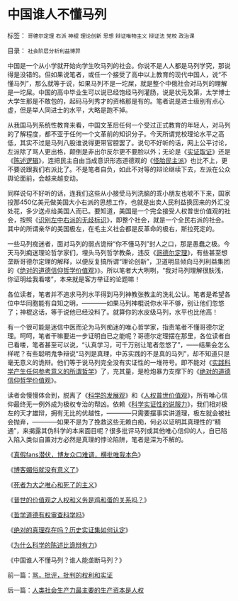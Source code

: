 # 中国谁人不懂马列

标签： `哥德尔定理` `右派` `神棍` `理论创新` `思想` `辩证唯物主义` `辩证法` `党校` `政治课` 

目录： `社会阶层分析利益博羿`

中国是一个从小学就开始向学生吹马列的社会。你说不是人人都是马列学究，那说得是没错的。但如果说笔者，或任一个接受了高中以上教育的现代中国人，说“不懂马列”，那么就等于说，如果马列不是一坨屎，就是整个中俄社会对马列的理解是一坨屎。中国的高中毕业生可以说已经饱经马列灌肠，说是状元及第，太学博士大学生那是不敢包的，起码马列秀才的资格那是有的。笔者说是进士级别有点心虚，但是举人同进士的水平，大略是跑不掉。

从我国马列系统性教育来看，中国文革后任何一个受过正式教育的年轻人，对马列的了解程度，都不亚于任何一个文革前的知识分子。今天所谓党校理论水平之高低，其实不过是马列八股谁说得更带官腔罢了。说句不好听的话，网上公平讨论，左派除了骂人更出格，颠倒是非出尔反尔更不要脸以外；无论是《[实证取证](../../../2009/7/4/绝对的真理存在吗？历史实证集如何认定.md)》还是《[陈述逻辑](../../../2009/7/5/为什么科学陈述比哲学断言诡辩有说服力.md)》，连把民主自由当成意识形态道德观的《[怪胎民主派](http://hi.baidu.com/darthchn/blog/item/5466a49449f3f7007bf48097.html)》也比不上，更不要说跟我们右派比了。不是笔者自负，如此不对等的辩论继续下去，左派在公众舆论面前，会越来越变动。

同样说句不好听的话，连我们这些从小接受马列洗脑的乖小朋友也唬不下来，国家投那450亿美元做美国大小右派的思想工作，也就是出卖人民利益换回来的外汇没处花，多少送点给美国人而已。要知道，美国是一个完全接受人权普世价值观的社会，按照《[识别左中右派的无歧标识](http://blog.sina.com.cn/s/blog_5563a64d0100ccx7.html)》，即整个社会，就是一个全民右派的社会。其中的所谓亲华的美国极左，在毛主义社会都是反革命的极右，斯拉死定的。

一些马列痴迷者，面对马列的弱点诡辩“你不懂马列”封人之口，那是愚蠢之极。今天马列痴迷理论哲学家们，埋头马列哲学教条，违反《[哥德尔定理](../../../2009/6/6/哥德尔悖论定理，唯心哲学的恶梦.md)》，有些甚至想垄断哥德尔定理的解释，以便反复搞所谓“理论创新”，卫道明显倾向马列利益集团的《[绝对的道德信仰哲学价值观](../../../2009/3/11/信仰，个人世界观的基础断言；不是绝对的道德标准.md)》》。所以笔者大大咧咧，“我对马列理解很肤浅，你证明给我看喽”，本来就是客方举证的论题嘛！

各位读者，笔者并不追求马列水平得到马列神教张教主的洗礼公认。笔者是希望各位中华同胞能有自知之明，————如果马列神棍说你水平不够，别让他们忽悠了；神棍这话，等于说他已经没料了。就算你的水皮级马列，水平也比他高！



有一个很可能是迷信中医而沦为马列痴迷的唯心哲学家，指责笔者不懂哥德尔定理。呵呵，笔者干嘛要进一步证明自已之能呢？哥德尔定理摆在那里，各位读者自已看喽，笔者甚至可以说，“认真学习，可千万别让笔者忽悠了”，——结果会怎么样呢？有些聪明鬼争辩说“马列是真理，中苏实践的不是真的马列”，却不知道只是毫无意义的诡辩。他们等于说马列完全没有实证性的一堆符号。即不能对《[实践科学产生任何参考意义的所谓哲学](../../../2009/6/19/科学实证性排斥任何哲学诡辩.md)》了，充其量，是枪炮暴力支撑下的《[绝对的道德信仰哲学价值观](../../../2009/3/11/信仰，个人世界观的基础断言；不是绝对的道德标准.md)》。

读者会慢慢体会到，脱离了《[科学的发展观](http://blog.sina.com.cn/s/blog_5563a64d0100d0v2.html)》和《[人权普世价值观](../../../2009/6/14/人权普世价值观是自由信仰的前提条件.md)》，所有唯心信仰最终无一例外成为极权专治的帮凶。依赖《[科学实证性的说服力](../../../2009/7/5/为什么科学陈述比哲学断言诡辩有说服力.md)》，我们相对极左的天才雄辩，拥有无比的优越性，————只需要摆事实讲道理，极左就会被社会抛弃，————如果不是为了挽救这些无赖白痴，何必以证明其真理性的“精通”，来揭露其伪科学的本来面目呢？很多批评马列或其他唯心信仰的人，自已陷入陷入类似自置对方必然是真理的悖论陷阱，笔者是深为不解的。

《[真假fans潜伏，博友众口难调，横批唯我本色](../../../2009/6/29/真假潜伏,众fans难调，唯我本色.md)》

《[博客媚俗就没有意义了](../../../2009/6/30/博客媚俗丧失独立观点就没有价值了.md)》

《[死者为大之唯心和死了的主义](../../../2009/7/1/死者为大之唯心和死了的主义.md)》

《[普世的价值观之人权和义务是鸡和蛋的关系吗？](../../../2009/7/2/人权义务是鸡和蛋的关系吗？.md)》

《[哲学道德有权审查科学吗](../../../2009/7/3/哲学有道德审查科学的特权吗？.md)》

《[绝对的真理存在吗？历史实证集如何认定](../../../2009/7/4/绝对的真理存在吗？历史实证集如何认定.md)》

《[为什么科学的陈述比诡辩有力](../../../2009/7/5/为什么科学陈述比哲学断言诡辩有说服力.md)》

《中国谁人不懂马列？谁人能垄断马列？》

前一篇：[骂，批评，批判的权利和实证](../../../2009/7/8/骂，批评，批判的权利和实证.md)

后一篇：[人类社会生产力最主要的生产资本是人权](../../../2009/7/9/人类社会生产力最主要的生产资本是人权.md)